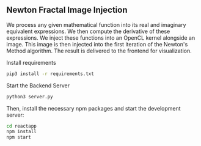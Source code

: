 ## Newton Fractal Image Injection
We process any given mathematical function into its real and imaginary equivalent expressions. We then compute the derivative of these expressions. We inject these functions into an OpenCL kernel alongside an image. This image is then injected into the first iteration of the Newton's Method algorithm. The result is delivered to the frontend for visualization.

Install requirements
```bash
pip3 install -r requirements.txt
```

Start the Backend Server
```bash
python3 server.py
```
Then, install the necessary npm packages and start the development server:
```bash
cd reactapp
npm install
npm start
```
